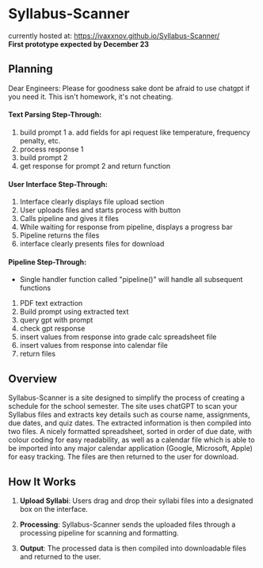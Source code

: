 # Syllabus-Scanner
currently hosted at: https://ivaxxnov.github.io/Syllabus-Scanner/  
**First prototype expected by December 23**

## Planning
Dear Engineers: Please for goodness sake dont be afraid to use chatgpt if you need it. This isn't homework, it's not cheating.

#### Text Parsing Step-Through:
1. build prompt 1
  a. add fields for api request like temperature, frequency penalty, etc.
2. process response 1
3. build prompt 2
4. get response for prompt 2 and return function

#### User Interface Step-Through:
1. Interface clearly displays file upload section
2. User uploads files and starts process with button
3. Calls pipeline and gives it files
4. While waiting for response from pipeline, displays a progress bar
5. Pipeline returns the files
7. interface clearly presents files for download

#### Pipeline Step-Through:
- Single handler function called "pipeline()" will handle all subsequent functions 
1. PDF text extraction
2. Build prompt using extracted text
3. query gpt with prompt
4. check gpt response
5. insert values from response into grade calc spreadsheet file
6. insert values from response into calendar file
7. return files


## Overview

Syllabus-Scanner is a site designed to simplify the process of creating a schedule for the school semester. The site uses chatGPT to scan your Syllabus files and extracts key details such as course name, assignments, due dates, and quiz dates. The extracted information is then compiled into two files. A nicely formatted spreadsheet, sorted in order of due date, with colour coding for easy readability, as well as a calendar file which is able to be imported into any major calendar application (Google, Microsoft, Apple) for easy tracking. The files are then returned to the user for download.

## How It Works

1. **Upload Syllabi**: Users drag and drop their syllabi files into a designated box on the interface.

2. **Processing**: Syllabus-Scanner sends the uploaded files through a processing pipeline for scanning and formatting.

3. **Output**: The processed data is then compiled into downloadable files and returned to the user.

